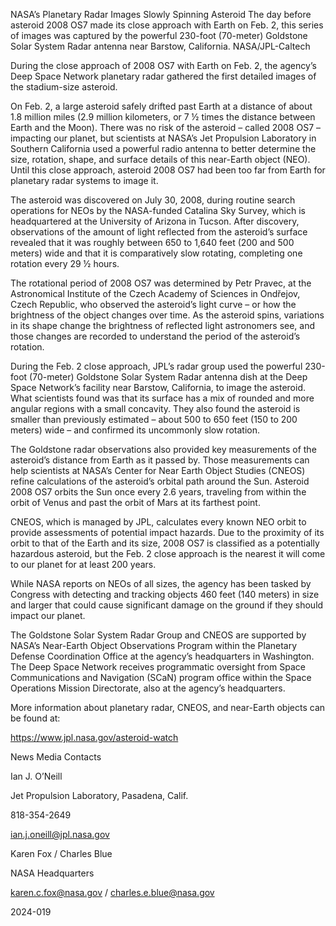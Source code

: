 NASA’s Planetary Radar Images Slowly Spinning Asteroid 
 The day before asteroid 2008 OS7 made its close approach with Earth on Feb. 2, this series of images was captured by the powerful 230-foot (70-meter) Goldstone Solar System Radar antenna near Barstow, California. NASA/JPL-Caltech

During the close approach of 2008 OS7 with Earth on Feb. 2, the agency’s Deep Space Network planetary radar gathered the first detailed images of the stadium-size asteroid.

On Feb. 2, a large asteroid safely drifted past Earth at a distance of about 1.8 million miles (2.9 million kilometers, or 7 ½ times the distance between Earth and the Moon). There was no risk of the asteroid – called 2008 OS7 – impacting our planet, but scientists at NASA’s Jet Propulsion Laboratory in Southern California used a powerful radio antenna to better determine the size, rotation, shape, and surface details of this near-Earth object (NEO). Until this close approach, asteroid 2008 OS7 had been too far from Earth for planetary radar systems to image it.

The asteroid was discovered on July 30, 2008, during routine search operations for NEOs by the NASA-funded Catalina Sky Survey, which is headquartered at the University of Arizona in Tucson. After discovery, observations of the amount of light reflected from the asteroid’s surface revealed that it was roughly between 650 to 1,640 feet (200 and 500 meters) wide and that it is comparatively slow rotating, completing one rotation every 29 ½ hours.

The rotational period of 2008 OS7 was determined by Petr Pravec, at the Astronomical Institute of the Czech Academy of Sciences in Ondřejov, Czech Republic, who observed the asteroid’s light curve – or how the brightness of the object changes over time. As the asteroid spins, variations in its shape change the brightness of reflected light astronomers see, and those changes are recorded to understand the period of the asteroid’s rotation.

During the Feb. 2 close approach, JPL’s radar group used the powerful 230-foot (70-meter) Goldstone Solar System Radar antenna dish at the Deep Space Network’s facility near Barstow, California, to image the asteroid. What scientists found was that its surface has a mix of rounded and more angular regions with a small concavity. They also found the asteroid is smaller than previously estimated – about 500 to 650 feet (150 to 200 meters) wide – and confirmed its uncommonly slow rotation.

The Goldstone radar observations also provided key measurements of the asteroid’s distance from Earth as it passed by. Those measurements can help scientists at NASA’s Center for Near Earth Object Studies (CNEOS) refine calculations of the asteroid’s orbital path around the Sun. Asteroid 2008 OS7 orbits the Sun once every 2.6 years, traveling from within the orbit of Venus and past the orbit of Mars at its farthest point.

CNEOS, which is managed by JPL, calculates every known NEO orbit to provide assessments of potential impact hazards. Due to the proximity of its orbit to that of the Earth and its size, 2008 OS7 is classified as a potentially hazardous asteroid, but the Feb. 2 close approach is the nearest it will come to our planet for at least 200 years.

While NASA reports on NEOs of all sizes, the agency has been tasked by Congress with detecting and tracking objects 460 feet (140 meters) in size and larger that could cause significant damage on the ground if they should impact our planet.

The Goldstone Solar System Radar Group and CNEOS are supported by NASA’s Near-Earth Object Observations Program within the Planetary Defense Coordination Office at the agency’s headquarters in Washington. The Deep Space Network receives programmatic oversight from Space Communications and Navigation (SCaN) program office within the Space Operations Mission Directorate, also at the agency’s headquarters.

More information about planetary radar, CNEOS, and near-Earth objects can be found at:

https://www.jpl.nasa.gov/asteroid-watch

News Media Contacts

Ian J. O’Neill

Jet Propulsion Laboratory, Pasadena, Calif.

818-354-2649

ian.j.oneill@jpl.nasa.gov

Karen Fox / Charles Blue

NASA Headquarters

karen.c.fox@nasa.gov / charles.e.blue@nasa.gov

2024-019